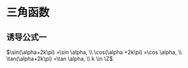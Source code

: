 # 三角函数

## 诱导公式一

$\sin(\alpha+2k\pi) =\sin \alpha, \\ \cos(\alpha +2k\pi) =\cos \alpha, \\ \tan(\alpha+2k\pi) =\tan \alpha, \\ k \in \Z$
